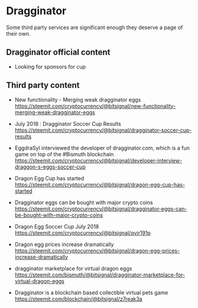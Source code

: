 # Dragginator

Some third party services are significant enough they deserve a page of their own.  

## Dragginator official content

* Looking for sponsors for cup


## Third party content

* New functionality - Merging weak dragginator eggs  
  https://steemit.com/cryptocurrency/@bitsignal/new-functionality-merging-weak-dragginator-eggs
  
* July 2018 : Dragginator Soccer Cup Results  
  https://steemit.com/cryptocurrency/@bitsignal/dragginator-soccer-cup-results

* EggdraSyl interviewed the developer of dragginator.com, which is a fun game on top of the #Bismuth blockchain  
  https://steemit.com/cryptocurrency/@bitsignal/developer-interview-draggon-s-eggs-soccer-cup
  
* Dragon Egg Cup has started  
  https://steemit.com/cryptocurrency/@bitsignal/dragon-egg-cup-has-started
  
* Dragginator eggs can be bought with major crypto coins  
  https://steemit.com/cryptocurrency/@bitsignal/dragginator-eggs-can-be-bought-with-major-crypto-coins
  
* Dragon Egg Soccer Cup July 2018  
  https://steemit.com/cryptocurrency/@bitsignal/qvjr191p
  
* Dragon egg prices increase dramatically  
  https://steemit.com/cryptocurrency/@bitsignal/dragon-egg-prices-increase-dramatically
  
* dragginator marketplace for virtual dragon eggs  
  https://steemit.com/bismuth/@bitsignal/dragginator-marketplace-for-virtual-dragon-eggs
  
* Dragginator is a blockchain based collectible virtual pets game  
  https://steemit.com/blockchain/@bitsignal/z7reak3a
  
 
